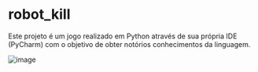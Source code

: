 # robot_kill
Este projeto é um jogo realizado em Python através de sua própria IDE (PyCharm) com o objetivo de obter notórios conhecimentos da linguagem.

![image](https://github.com/user-attachments/assets/7fb414e0-6119-49ed-bf91-17b7e569cbb6)
